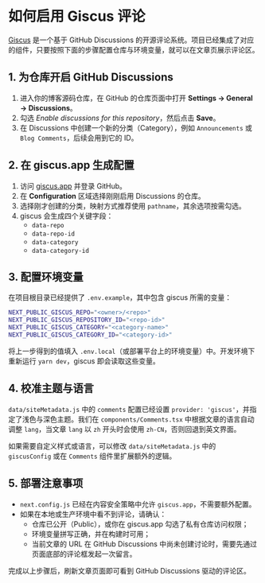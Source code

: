 # 如何启用 Giscus 评论

[Giscus](https://giscus.app/) 是一个基于 GitHub Discussions 的开源评论系统。项目已经集成了对应的组件，只要按照下面的步骤配置仓库与环境变量，就可以在文章页展示评论区。

## 1. 为仓库开启 GitHub Discussions

1. 进入你的博客源码仓库，在 GitHub 的仓库页面中打开 **Settings → General → Discussions**。
2. 勾选 *Enable discussions for this repository*，然后点击 **Save**。
3. 在 Discussions 中创建一个新的分类（Category），例如 `Announcements` 或 `Blog Comments`，后续会用到它的 ID。

## 2. 在 giscus.app 生成配置

1. 访问 [giscus.app](https://giscus.app/) 并登录 GitHub。
2. 在 **Configuration** 区域选择刚刚启用 Discussions 的仓库。
3. 选择刚才创建的分类，映射方式推荐使用 `pathname`，其余选项按需勾选。
4. giscus 会生成四个关键字段：
   - `data-repo`
   - `data-repo-id`
   - `data-category`
   - `data-category-id`

## 3. 配置环境变量

在项目根目录已经提供了 `.env.example`，其中包含 giscus 所需的变量：

```bash
NEXT_PUBLIC_GISCUS_REPO="<owner>/<repo>"
NEXT_PUBLIC_GISCUS_REPOSITORY_ID="<repo-id>"
NEXT_PUBLIC_GISCUS_CATEGORY="<category-name>"
NEXT_PUBLIC_GISCUS_CATEGORY_ID="<category-id>"
```

将上一步得到的值填入 `.env.local`（或部署平台上的环境变量）中。开发环境下重新运行 `yarn dev`，giscus 即会读取这些变量。

## 4. 校准主题与语言

`data/siteMetadata.js` 中的 `comments` 配置已经设置 `provider: 'giscus'`，并指定了浅色与深色主题。我们在 `components/Comments.tsx` 中根据文章的语言自动调整 `lang`，当文章 `lang` 以 `zh` 开头时会使用 `zh-CN`，否则回退到英文界面。

如果需要自定义样式或语言，可以修改 `data/siteMetadata.js` 中的 `giscusConfig` 或在 `Comments` 组件里扩展额外的逻辑。

## 5. 部署注意事项

- `next.config.js` 已经在内容安全策略中允许 `giscus.app`，不需要额外配置。
- 如果在本地或生产环境中看不到评论，请确认：
  - 仓库已公开（Public），或你在 giscus.app 勾选了私有仓库访问权限；
  - 环境变量拼写正确，并在构建时可用；
  - 当前文章的 URL 在 GitHub Discussions 中尚未创建讨论时，需要先通过页面底部的评论框发起一次留言。

完成以上步骤后，刷新文章页面即可看到 GitHub Discussions 驱动的评论区。
